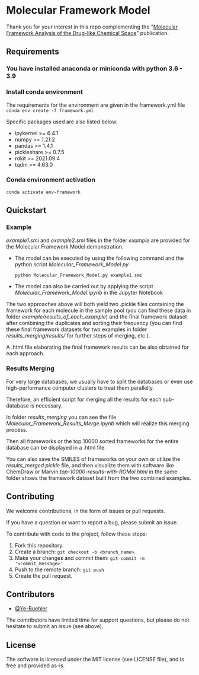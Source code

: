 # Molecular Framework Model

Thank you for your interest in this repo complementing the "[Molecular Framework Analysis of the Drug-like Chemical Space](https:)" publication.

## Requirements
### You have installed anaconda or miniconda with python 3.6 - 3.9
### Install conda environment

The requirements for the environment are given in the framework.yml file
<Br/>`conda env create -f framework.yml`

Specific packages used are also listed below:
  - ipykernel >= 6.4.1
  - numpy >= 1.21.2
  - pandas >= 1.4.1
  - pickleshare >= 0.7.5
  - rdkit >= 2021.09.4
  - tqdm >= 4.63.0
  
### Conda environment activation
 `conda activate env-framework`
 
## Quickstart

### Example

*example1.smi* and *example2.smi* files in the folder *example* are provided for the Molecular Framework Model demonstration.

  - The model can be executed by using the following command and the python script *Molecular_Framework_Model.py*

    `python Molecular_Framework_Model.py example1.smi`

  - The model can also be carried out by applying the script *Molecular_Framework_Model.ipynb* in the Jupyter Notebook

The two approaches above will both yield two .pickle files containing the framework for each molecule in the sample pool (you can find these data in folder *example/results_of_each_example*) and the final framework dataset after combining the duplicates and sorting their frequency (you can find these final framework datasets for two examples in folder *results_merging/results/* for further steps of merging, etc.). 

A .html file elaborating the final framework results can be also obtained for each approach.

### Results Merging

For very large databases, we usually have to split the databases or even use high-performance computer clusters to treat them parallelly. 

Therefore, an efficient script for merging all the results for each sub-database is necessary. 

In folder *results_merging* you can see the file *Molecular_Framework_Results_Merge.ipynb* which will realize this merging process.

Then all frameworks or the top 10000 sorted frameworks for the entire database can be displayed in a .html file. 

You can also save the SMILES of frameworks on your own or utilize the *results_merged.pickle* file, and then visualize them with software like ChemDraw or Marvin.*top-10000-results-with-ROMol.html* in the same folder shows the framework dataset built from the two combined examples.

## Contributing

We welcome contributions, in the form of issues or pull requests.

If you have a question or want to report a bug, please submit an issue.

To contribute with code to the project, follow these steps:
1. Fork this repository.
2. Create a branch: `git checkout -b <branch_name>`.
3. Make your changes and commit them: `git commit -m '<commit_message>'`
4. Push to the remote branch: `git push`
5. Create the pull request.

## Contributors

* [@Ye-Buehler](https://github.com/Ye-Buehler)

The contributors have limited time for support questions, but please do not hesitate to submit an issue (see above).

## License

The software is licensed under the MIT license (see LICENSE file), and is free and provided as-is.
